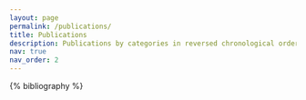 ```yaml
---
layout: page
permalink: /publications/
title: Publications
description: Publications by categories in reversed chronological order. Please double check the **bibtex** entries if you need to use them, since they are automatically generated from the template. Will recommend to compare with the google scholar page.
nav: true
nav_order: 2
---
```


<!-- _pages/publications.md -->
<div class="publications">

{% bibliography %}

</div>
